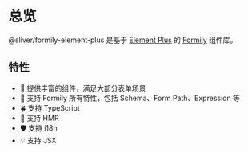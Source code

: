# 总览

@sliver/formily-element-plus
是基于 [Element Plus](https://element-plus.org/) 的 [Formily](https://formilyjs.org/)
组件库。

## 特性

- 🌈 提供丰富的组件，满足大部分表单场景
- 🎨 支持 Formily 所有特性，包括 Schema、Form Path、Expression 等
- 🍀 支持 TypeScript
- 🌟 支持 HMR
- 🛡 支持 i18n
- 💡 支持 JSX
